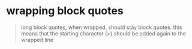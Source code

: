 # wrapping block quotes

> long block quotes, when wrapped, should stay block quotes. this means that the starting character (>) should be added again to the wrapped line
